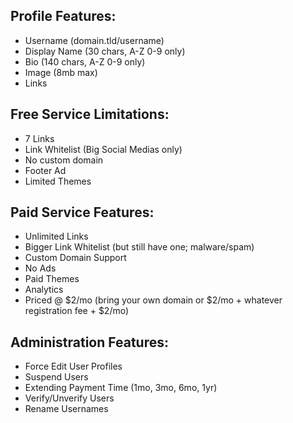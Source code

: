 ## Profile Features:
* Username (domain.tld/username)
* Display Name (30 chars, A-Z 0-9 only)
* Bio (140 chars, A-Z 0-9 only)
* Image (8mb max)
* Links

## Free Service Limitations:
* 7 Links
* Link Whitelist (Big Social Medias only)
* No custom domain
* Footer Ad
* Limited Themes

## Paid Service Features:
* Unlimited Links
* Bigger Link Whitelist (but still have one; malware/spam)
* Custom Domain Support
* No Ads
* Paid Themes
* Analytics
* Priced @ $2/mo (bring your own domain or $2/mo + whatever registration fee + $2/mo)

## Administration Features:
* Force Edit User Profiles
* Suspend Users
* Extending Payment Time (1mo, 3mo, 6mo, 1yr)
* Verify/Unverify Users
* Rename Usernames
